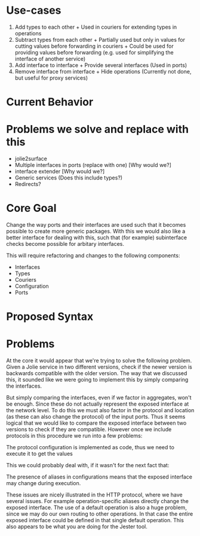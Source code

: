 # Use-cases

  1. Add types to each other
    + Used in couriers for extending types in operations
  2. Subtract types from each other
    + Partially used but only in values for cutting values before forwarding in 
      couriers
    + Could be used for providing values before forwarding (e.g. used for 
      simplifying the interface of another service)
  3. Add interface to interface
    + Provide several interfaces (Used in ports)
  4. Remove interface from interface
    + Hide operations (Currently not done, but useful for proxy services)

# Current Behavior

# Problems we solve and replace with this
 
  - jolie2surface
  - Multiple interfaces in ports (replace with one) [Why would we?]
  - interface extender [Why would we?]
  - Generic services (Does this include types?)
  - Redirects?

# Core Goal

Change the way ports and their interfaces are used such that it becomes possible
to create more generic packages. With this we would also like a better interface
for dealing with this, such that (for example) subinterface checks become
possible for arbitary interfaces.

This will require refactoring and changes to the following components:

  - Interfaces
  - Types
  - Couriers
  - Configuration
  - Ports

# Proposed Syntax

# Problems

At the core it would appear that we're trying to solve the following problem.
Given a Jolie service in two different versions, check if the newer version is
backwards compatible with the older version. The way that we discussed this, it
sounded like we were going to implement this by simply comparing the interfaces.

But simply comparing the interfaces, even if we factor in aggregates, won't be
enough. Since these do not actually represent the exposed interface at the
network level. To do this we must also factor in the protocol and location (as
these can also change the protocol) of the input ports. Thus it seems logical
that we would like to compare the exposed interface between two versions to
check if they are compatible. However once we include protocols in this
procedure we run into a few problems:

  The protocol configuration is implemented as code, thus we need to execute
  it to get the values

This we could probably deal with, if it wasn't for the next fact that:

  The presence of aliases in configurations means that the exposed interface
  may change during execution.

These issues are nicely illustrated in the HTTP protocol, where we have several
issues. For example operation-specific aliases directly change the exposed
interface. The use of a default operation is also a huge problem, since we may
do our own routing to other operations. In that case the entire exposed
interface could be defined in that single default operation. This also appears
to be what you are doing for the Jester tool.